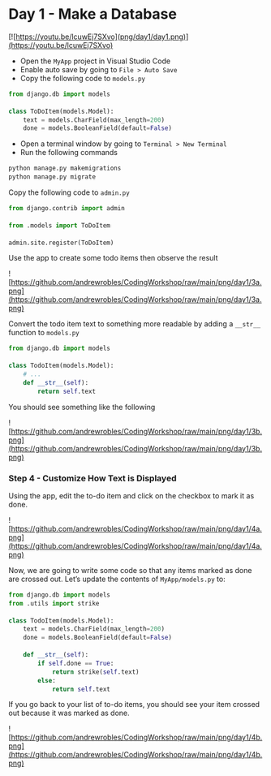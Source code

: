 # Day 1 - Make a Database

[![https://youtu.be/lcuwEj7SXvo](png/day1/day1.png)](https://youtu.be/lcuwEj7SXvo)

- Open the `MyApp` project in Visual Studio Code
- Enable auto save by going to `File > Auto Save`
- Copy the following code to `models.py`

```python
from django.db import models

class ToDoItem(models.Model):
    text = models.CharField(max_length=200)
    done = models.BooleanField(default=False)
```

- Open a terminal window by going to `Terminal > New Terminal`
- Run the following commands

```bash
python manage.py makemigrations
python manage.py migrate
```

Copy the following code to `admin.py`

```python
from django.contrib import admin

from .models import ToDoItem

admin.site.register(ToDoItem)
```

Use the app to create some todo items then observe the result

![https://github.com/andrewrobles/CodingWorkshop/raw/main/png/day1/3a.png](https://github.com/andrewrobles/CodingWorkshop/raw/main/png/day1/3a.png)

Convert the todo item text to something more readable by adding a `__str__` function to `models.py`

```python
from django.db import models

class TodoItem(models.Model):
    # ...
    def __str__(self):
        return self.text
```

You should see something like the following

![https://github.com/andrewrobles/CodingWorkshop/raw/main/png/day1/3b.png](https://github.com/andrewrobles/CodingWorkshop/raw/main/png/day1/3b.png)

### Step 4 - Customize How Text is Displayed

Using the app, edit the to-do item and click on the checkbox to mark it as done.

![https://github.com/andrewrobles/CodingWorkshop/raw/main/png/day1/4a.png](https://github.com/andrewrobles/CodingWorkshop/raw/main/png/day1/4a.png)

Now, we are going to write some code so that any items marked as done are crossed out. Let’s update the contents of `MyApp/models.py` to:

```python
from django.db import models
from .utils import strike

class TodoItem(models.Model):
    text = models.CharField(max_length=200)
    done = models.BooleanField(default=False)

    def __str__(self):
        if self.done == True:
            return strike(self.text)
        else:
            return self.text
```

If you go back to your list of to-do items, you should see your item crossed out because it was marked as done.

![https://github.com/andrewrobles/CodingWorkshop/raw/main/png/day1/4b.png](https://github.com/andrewrobles/CodingWorkshop/raw/main/png/day1/4b.png)